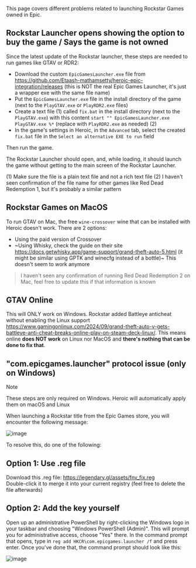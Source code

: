 This page covers different problems related to launching Rockstar Games owned in Epic.

## Rockstar Launcher opens showing the option to buy the game / Says the game is not owned

Since the latest update of the Rockstar launcher, these steps are needed to run games like GTAV or RDR2:

- Download the custom `EpicGamesLauncher.exe` file from https://github.com/Etaash-mathamsetty/heroic-epic-integration/releases (this is NOT the real Epic Games Launcher, it's just a wrapper exe with the same file name)
- Put the `EpicGamesLauncher.exe` file in the install directory of the game (next to the `PlayGTAV.exe` or `PlayRDR2.exe` files)
- Create a text file (1) called `fix.bat` in the install directory (next to the `PlayGTAV.exe`) with this content `start "" EpicGamesLauncher.exe PlayGTAV.exe %*` (replace with `PlayRDR2.exe` as needed) (2)
- In the game's settings in Heroic, in the `Advanced` tab, select the created `fix.bat` file in the `Select an alternative EXE to run` field

Then run the game.

The Rockstar Launcher should open, and, while loading, it should launch the game without getting to the main screen of the Rockstar Launcher.

(1) Make sure the file is a plain text file and not a rich text file
(2) I haven't seen confirmation of the file name for other games like Red Dead Redemption 1, but it's probably a similar pattern

## Rockstar Games on MacOS

To run GTAV on Mac, the free `wine-crossover` wine that can be installed with Heroic doesn't work. There are 2 options:

- Using the paid version of Crossover
- ~Using Whisky, check the guide on their site https://docs.getwhisky.app/game-support/grand-theft-auto-5.html (it might be similar using GPTK and winecfg instead of a bottle)~ This doesn't seem to work anymore

> I haven't seen any confirmation of running Red Dead Redemption 2 on Mac, feel free to update this if that information is known

## GTAV Online

This will ONLY work on Windows. Rockstar added Battleye anticheat without enabling the Linux support https://www.gamingonlinux.com/2024/09/grand-theft-auto-v-gets-battleye-anti-cheat-breaks-online-play-on-steam-deck-linux/. This means online **does NOT work** on Linux nor MacOS and **there's nothing that can be done to fix that**.

## "com.epicgames.launcher" protocol issue (only on Windows)

> [!NOTE]  
> These steps are only required on Windows. Heroic will automatically apply them on macOS and Linux

When launching a Rockstar title from the Epic Games store, you will encounter the following message:

![image](https://github.com/user-attachments/assets/801c1508-2ab3-4ace-8695-676ff59555ba)

To resolve this, do one of the following:

## Option 1: Use .reg file

Download this .reg file: https://legendary.gl/assets/fnv_fix.reg  
Double-click it to merge it into your current registry (feel free to delete the file afterwards)

## Option 2: Add the key yourself

Open up an administrative PowerShell by right-clicking the Windows logo in your taskbar and choosing "Windows PowerShell (Admin)". This will prompt you for administrative access, choose "Yes" there.
In the command prompt that opens, type in `reg add HKCR\com.epicgames.launcher /f` and press enter. Once you've done that, the command prompt should look like this:

![image](https://github.com/user-attachments/assets/aca59f88-419d-46ce-b15b-0f40ee52adcf)